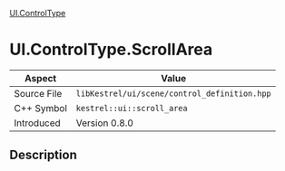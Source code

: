 [UI.ControlType](index.md)
# UI.ControlType.ScrollArea
| Aspect | Value |
| --- | --- |
| Source File | `libKestrel/ui/scene/control_definition.hpp` |
| C++ Symbol | `kestrel::ui::scroll_area` |
| Introduced | Version 0.8.0 |
## Description
